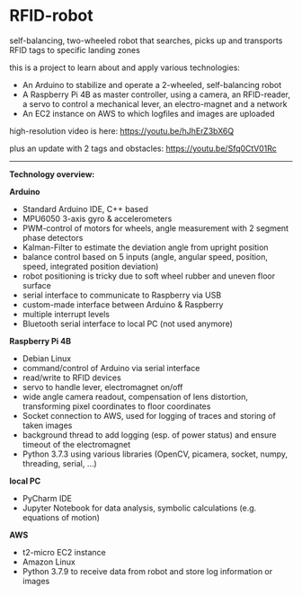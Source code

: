# RFID-robot
self-balancing, two-wheeled robot that searches, picks up and transports RFID tags to specific landing zones

this is a project to learn about and apply various technologies:
- An Arduino to stabilize and operate a 2-wheeled, self-balancing robot
- A Raspberry Pi 4B as master controller, using a camera, an RFID-reader, a servo to control a mechanical lever, an electro-magnet and a network
- An EC2 instance on AWS to which logfiles and images are uploaded

high-resolution video is here: https://youtu.be/hJhErZ3bX6Q

plus an update with 2 tags and obstacles: https://youtu.be/Sfq0CtV01Rc

---------------------------
**Technology overview:**

**Arduino**
- Standard Arduino IDE, C++ based
- MPU6050 3-axis gyro & accelerometers
- PWM-control of motors for wheels, angle measurement with 2 segment phase detectors
- Kalman-Filter to estimate the deviation angle from upright position
- balance control based on 5 inputs (angle, angular speed, position, speed, integrated position deviation)
- robot positioning is tricky due to soft wheel rubber and uneven floor surface
- serial interface to communicate to Raspberry via USB
- custom-made interface between Arduino & Raspberry
- multiple interrupt levels
- Bluetooth serial interface to local PC (not used anymore)

**Raspberry Pi 4B**
- Debian Linux 
- command/control of Arduino via serial interface
- read/write to RFID devices
- servo to handle lever, electromagnet on/off
- wide angle camera readout, compensation of lens distortion, transforming pixel coordinates to floor coordinates
- Socket connection to AWS, used for logging of traces and storing of taken images
- background thread to add logging (esp. of power status) and ensure timeout of the electromagnet
- Python 3.7.3 using various libraries (OpenCV, picamera, socket, numpy, threading, serial, ...)

**local PC**
- PyCharm IDE
- Jupyter Notebook for data analysis, symbolic calculations (e.g. equations of motion)

**AWS**
- t2-micro EC2 instance
- Amazon Linux
- Python 3.7.9 to receive data from robot and store log information or images
